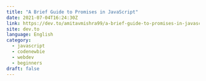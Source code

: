 ```yaml
---
title: "A Brief Guide to Promises in JavaScript"
date: 2021-07-04T16:24:30Z
link: https://dev.to/amitavmishra99/a-brief-guide-to-promises-in-javascript-2k4n?utm_medium=RSS&utm_source=news.12bit.vn
site: dev.to
language: English
category:
  - javascript
  - codenewbie
  - webdev
  - beginners
draft: false
---
```

